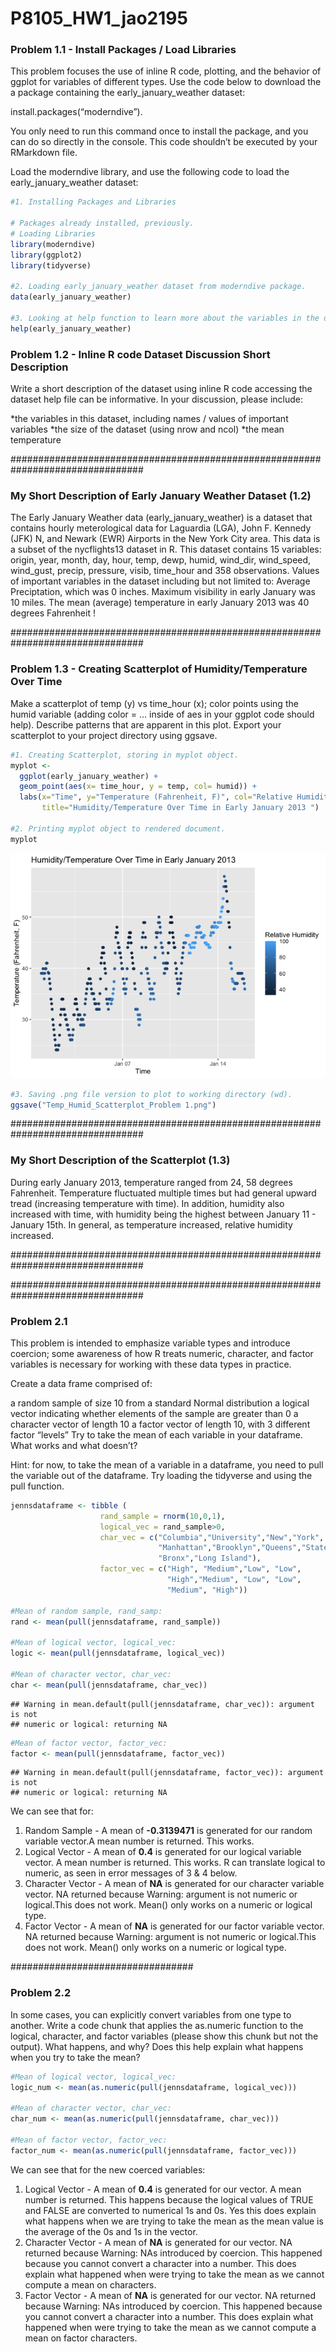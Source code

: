 P8105_HW1_jao2195
================

### Problem 1.1 - Install Packages / Load Libraries

This problem focuses the use of inline R code, plotting, and the
behavior of ggplot for variables of different types. Use the code below
to download the a package containing the early_january_weather dataset:

install.packages(“moderndive”).

You only need to run this command once to install the package, and you
can do so directly in the console. This code shouldn’t be executed by
your RMarkdown file.

Load the moderndive library, and use the following code to load the
early_january_weather dataset:

``` r
#1. Installing Packages and Libraries 

# Packages already installed, previously. 
# Loading Libraries
library(moderndive)
library(ggplot2)
library(tidyverse)

#2. Loading early_january_weather dataset from moderndive package.
data(early_january_weather)

#3. Looking at help function to learn more about the variables in the dataset. 
help(early_january_weather)
```

### Problem 1.2 - Inline R code Dataset Discussion Short Description

Write a short description of the dataset using inline R code accessing
the dataset help file can be informative. In your discussion, please
include:

*the variables in this dataset, including names / values of important
variables *the size of the dataset (using nrow and ncol) \*the mean
temperature

################################################################################ 

### My Short Description of Early January Weather Dataset (1.2)

The Early January Weather data (early_january_weather) is a dataset that
contains hourly meterological data for Laguardia (LGA), John F. Kennedy
(JFK) N, and Newark (EWR) Airports in the New York City area. This data
is a subset of the nycflights13 dataset in R. This dataset contains 15
variables: origin, year, month, day, hour, temp, dewp, humid, wind_dir,
wind_speed, wind_gust, precip, pressure, visib, time_hour and 358
observations. Values of important variables in the dataset including but
not limited to: Average Preciptation, which was 0 inches. Maximum
visibility in early January was 10 miles. The mean (average) temperature
in early January 2013 was 40 degrees Fahrenheit !

################################################################################ 

### Problem 1.3 - Creating Scatterplot of Humidity/Temperature Over Time

Make a scatterplot of temp (y) vs time_hour (x); color points using the
humid variable (adding color = … inside of aes in your ggplot code
should help). Describe patterns that are apparent in this plot. Export
your scatterplot to your project directory using ggsave.

``` r
#1. Creating Scatterplot, storing in myplot object.
myplot <-
  ggplot(early_january_weather) + 
  geom_point(aes(x= time_hour, y = temp, col= humid)) + 
  labs(x="Time", y="Temperature (Fahrenheit, F)", col="Relative Humidity", 
       title="Humidity/Temperature Over Time in Early January 2013 ") 

#2. Printing myplot object to rendered document.
myplot
```

![](P8105_HW1_jao2195_files/figure-gfm/unnamed-chunk-2-1.png)<!-- -->

``` r
#3. Saving .png file version to plot to working directory (wd).
ggsave("Temp_Humid_Scatterplot_Problem 1.png") 
```

################################################################################ 

### My Short Description of the Scatterplot (1.3)

During early January 2013, temperature ranged from 24, 58 degrees
Fahrenheit. Temperature fluctuated multiple times but had general upward
tread (increasing temperature with time). In addition, humidity also
increased with time, with humidity being the highest between January
11 - January 15th. In general, as temperature increased, relative
humidity increased.

################################################################################ 

################################################################################ 

### Problem 2.1

This problem is intended to emphasize variable types and introduce
coercion; some awareness of how R treats numeric, character, and factor
variables is necessary for working with these data types in practice.

Create a data frame comprised of:

a random sample of size 10 from a standard Normal distribution a logical
vector indicating whether elements of the sample are greater than 0 a
character vector of length 10 a factor vector of length 10, with 3
different factor “levels” Try to take the mean of each variable in your
dataframe. What works and what doesn’t?

Hint: for now, to take the mean of a variable in a dataframe, you need
to pull the variable out of the dataframe. Try loading the tidyverse and
using the pull function.

``` r
jennsdataframe <- tibble (
                    rand_sample = rnorm(10,0,1), 
                    logical_vec = rand_sample>0,
                    char_vec = c("Columbia","University","New","York",
                                 "Manhattan","Brooklyn","Queens","Staten Island",
                                 "Bronx","Long Island"), 
                    factor_vec = c("High", "Medium","Low", "Low", 
                                   "High","Medium", "Low", "Low", 
                                   "Medium", "High"))
  
#Mean of random sample, rand_samp:                  
rand <- mean(pull(jennsdataframe, rand_sample))

#Mean of logical vector, logical_vec:  
logic <- mean(pull(jennsdataframe, logical_vec))

#Mean of character vector, char_vec:  
char <- mean(pull(jennsdataframe, char_vec))
```

    ## Warning in mean.default(pull(jennsdataframe, char_vec)): argument is not
    ## numeric or logical: returning NA

``` r
#Mean of factor vector, factor_vec:  
factor <- mean(pull(jennsdataframe, factor_vec))
```

    ## Warning in mean.default(pull(jennsdataframe, factor_vec)): argument is not
    ## numeric or logical: returning NA

We can see that for:

1)  Random Sample - A mean of **-0.3139471** is generated for our random
    variable vector.A mean number is returned. This works.
2)  Logical Vector - A mean of **0.4** is generated for our logical
    variable vector. A mean number is returned. This works. R can
    translate logical to numeric, as seen in error messages of 3 & 4
    below.
3)  Character Vector - A mean of **NA** is generated for our character
    variable vector. NA returned because Warning: argument is not
    numeric or logical.This does not work. Mean() only works on a
    numeric or logical type.
4)  Factor Vector - A mean of **NA** is generated for our factor
    variable vector. NA returned because Warning: argument is not
    numeric or logical.This does not work. Mean() only works on a
    numeric or logical type.

################################# 

### Problem 2.2

In some cases, you can explicitly convert variables from one type to
another. Write a code chunk that applies the as.numeric function to the
logical, character, and factor variables (please show this chunk but not
the output). What happens, and why? Does this help explain what happens
when you try to take the mean?

``` r
#Mean of logical vector, logical_vec:  
logic_num <- mean(as.numeric(pull(jennsdataframe, logical_vec)))

#Mean of character vector, char_vec:  
char_num <- mean(as.numeric(pull(jennsdataframe, char_vec)))

#Mean of factor vector, factor_vec:  
factor_num <- mean(as.numeric(pull(jennsdataframe, factor_vec)))
```

We can see that for the new coerced variables:

1)  Logical Vector - A mean of **0.4** is generated for our vector. A
    mean number is returned. This happens because the logical values of
    TRUE and FALSE are converted to numerical 1s and 0s. Yes this does
    explain what happens when we are trying to take the mean as the mean
    value is the average of the 0s and 1s in the vector.
2)  Character Vector - A mean of **NA** is generated for our vector. NA
    returned because Warning: NAs introduced by coercion. This happened
    because you cannot convert a character into a number. This does
    explain what happened when were trying to take the mean as we cannot
    compute a mean on characters.
3)  Factor Vector - A mean of **NA** is generated for our vector. NA
    returned because Warning: NAs introduced by coercion. This happened
    because you cannot convert a character into a number. This does
    explain what happened when were trying to take the mean as we cannot
    compute a mean on factor characters.
